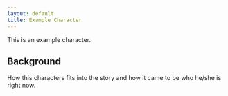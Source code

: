 ```yaml
---
layout: default
title: Example Character
---
```


This is an example character.

## Background

How this characters fits into the story and how it came to be who he/she is right now.
